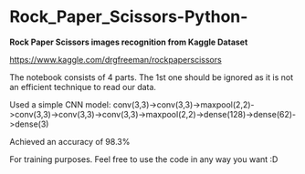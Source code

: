# Rock_Paper_Scissors-Python-

**Rock Paper Scissors images recognition from Kaggle Dataset**

https://www.kaggle.com/drgfreeman/rockpaperscissors

The notebook consists of 4 parts. The 1st one should be ignored as it is not an efficient technique to read our data.

Used a simple CNN model: 
  conv(3,3)->conv(3,3)->maxpool(2,2)->conv(3,3)->conv(3,3)->conv(3,3)->maxpool(2,2)->dense(128)->dense(62)->dense(3)

Achieved an accuracy of 98.3%

For training purposes. Feel free to use the code in any way you want :D
